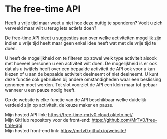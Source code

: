 # The free-time API

Heeft u vrije tijd maar weet u niet hoe deze nuttig te spenderen?
Voelt u zich verveeld maar wilt u terug iets actiefs doen?

De free-time API biedt u suggesties aan over welke activiteiten mogelijk zijn indien u vrije tijd heeft maar geen enkel idee heeft wat met die vrije tijd te doen.

U heeft de mogelijkheid om te filteren op zowel welk type activiteit alsook met hoeveel personen u een activiteit wilt doen. De mogelijkheid is er ook dat als u twijfels heeft over een bepaalde activiteit de API ook voor u kan kiezen of u aan de bepaalde activiteit deelneemt of niet deelneemt. U kunt deze functie ook gebruiken bij andere omstandigheden waar een beslissing genomen moet worden. Tot slot voorziet de API een klein maar tof gebaar wanneer u een pauze nodig heeft.

Op de website is elke functie van de API beschikbaar welke duidelijk verdeeld zijn op activiteit, de keuze maker en pauze.

Mijn hosted API link: https://free-time-mrtv0.cloud.okteto.net/  
Mijn GitHub repository voor de front-end: https://github.com/MrTV0/free-time-api  
Mijn hosted front-end link: https://mrtv0.github.io/website/
